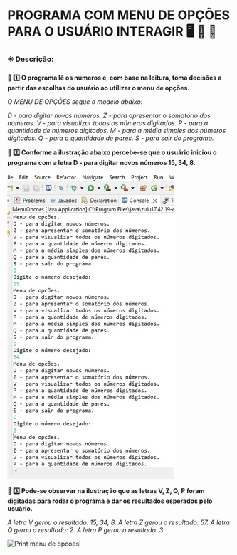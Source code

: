 # PROGRAMA COM MENU DE OPÇÕES PARA O USUÁRIO INTERAGIR :desktop_computer: :open_file_folder: :pencil: #



### :eight_spoked_asterisk: Descrição: ###

**:beginner: :one: O programa lê os números e, com base na leitura, toma decisões a partir das escolhas do usuário ao utilizar o menu de opções.**



*O MENU DE OPÇÕES segue o modelo abaixo:*

*D - para digitar novos números.
Z - para apresentar o somatório dos números.
V - para visualizar todos os números digitados.
P - para a quantidade de números digitados.
M - para a média simples dos números digitados.
Q - para a quantidade de pares.
S - para sair do programa.*



**:beginner: :two: Conforme a ilustração abaixo percebe-se que o usuário iniciou o programa com a letra D - para digitar novos números 15, 34, 8.**

![print do inicio!](imagens/iniciodoprogra.jpg)



**:beginner: :three: Pode-se observar na ilustração que as letras V, Z, Q, P foram digitadas para rodar o programa e dar os resultados esperados pelo usuário.**

*A letra V gerou o resultado: 15, 34, 8.
A letra Z gerou o resultado: 57.
A letra Q gerou o resultado: 2.
A letra P gerou o resultado: 3.*

![Print menu de opcoes!](C:\Users\fcm00\Downloads\readme\imagens\programa_menu_opcao.jpg)
